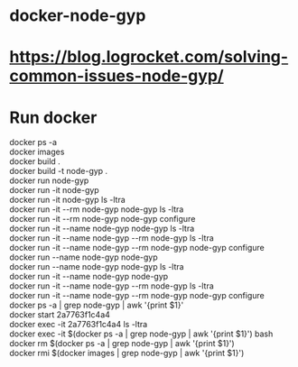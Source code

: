 # docker-node-gyp
# https://blog.logrocket.com/solving-common-issues-node-gyp/

# Run docker
docker ps -a <br />
docker images <br />
docker build . <br />
docker build -t node-gyp . <br />
docker run node-gyp <br />
docker run -it node-gyp <br />
docker run -it node-gyp ls -ltra <br />
docker run -it --rm node-gyp node-gyp ls -ltra <br />
docker run -it --rm node-gyp node-gyp configure <br />
docker run -it --name node-gyp node-gyp ls -ltra <br />
docker run -it --name node-gyp --rm node-gyp ls -ltra <br />
docker run -it --name node-gyp --rm node-gyp node-gyp configure <br />
docker run --name node-gyp node-gyp <br />
docker run --name node-gyp node-gyp ls -ltra <br />
docker run -it --name node-gyp node-gyp <br />
docker run -it --name node-gyp --rm node-gyp ls -ltra <br />
docker run -it --name node-gyp --rm node-gyp node-gyp configure <br />
docker ps -a | grep node-gyp | awk '{print $1}' <br />
docker start 2a7763f1c4a4 <br />
docker exec -it 2a7763f1c4a4 ls -ltra <br />
docker exec -it $(docker ps -a | grep node-gyp | awk '{print $1}') bash <br />
docker rm $(docker ps -a | grep node-gyp | awk '{print $1}') <br />
docker rmi $(docker images | grep node-gyp | awk '{print $1}') <br />

